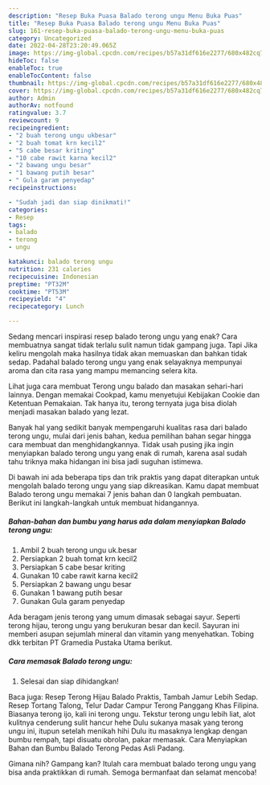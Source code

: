 ```yaml
---
description: "Resep Buka Puasa Balado terong ungu Menu Buka Puas"
title: "Resep Buka Puasa Balado terong ungu Menu Buka Puas"
slug: 161-resep-buka-puasa-balado-terong-ungu-menu-buka-puas
category: Uncategorized
date: 2022-04-28T23:20:49.065Z
image: https://img-global.cpcdn.com/recipes/b57a31df616e2277/680x482cq70/balado-terong-ungu-foto-resep-utama.jpg
hideToc: false
enableToc: true
enableTocContent: false
thumbnail: https://img-global.cpcdn.com/recipes/b57a31df616e2277/680x482cq70/balado-terong-ungu-foto-resep-utama.jpg
cover: https://img-global.cpcdn.com/recipes/b57a31df616e2277/680x482cq70/balado-terong-ungu-foto-resep-utama.jpg
author: Admin
authorAv: notfound
ratingvalue: 3.7
reviewcount: 9
recipeingredient:
- "2 buah terong ungu ukbesar"
- "2 buah tomat krn kecil2"
- "5 cabe besar kriting"
- "10 cabe rawit karna kecil2"
- "2 bawang ungu besar"
- "1 bawang putih besar"
- " Gula garam penyedap"
recipeinstructions:

- "Sudah jadi dan siap dinikmati!"
categories:
- Resep
tags:
- balado
- terong
- ungu

katakunci: balado terong ungu 
nutrition: 231 calories
recipecuisine: Indonesian
preptime: "PT32M"
cooktime: "PT53M"
recipeyield: "4"
recipecategory: Lunch

---
```



Sedang mencari inspirasi resep balado terong ungu yang enak? Cara membuatnya sangat tidak terlalu sulit namun tidak gampang juga. Tapi Jika keliru mengolah maka hasilnya tidak akan memuaskan dan bahkan tidak sedap. Padahal balado terong ungu yang enak selayaknya mempunyai aroma dan cita rasa yang mampu memancing selera kita.


Lihat juga cara membuat Terong ungu balado dan masakan sehari-hari lainnya. Dengan memakai Cookpad, kamu menyetujui Kebijakan Cookie dan Ketentuan Pemakaian. Tak hanya itu, terong ternyata juga bisa diolah menjadi masakan balado yang lezat.

Banyak hal yang sedikit banyak mempengaruhi kualitas rasa dari balado terong ungu, mulai dari jenis bahan, kedua pemilihan bahan segar hingga cara membuat dan menghidangkannya. Tidak usah pusing jika ingin menyiapkan balado terong ungu yang enak di rumah, karena asal sudah tahu triknya maka hidangan ini bisa jadi suguhan istimewa.


Di bawah ini ada beberapa tips dan trik praktis yang dapat diterapkan untuk mengolah balado terong ungu yang siap dikreasikan. Kamu dapat membuat Balado terong ungu memakai 7 jenis bahan dan 0 langkah pembuatan. Berikut ini langkah-langkah untuk membuat hidangannya.

<!--inarticleads1-->

##### Bahan-bahan dan bumbu yang harus ada dalam menyiapkan Balado terong ungu:

1. Ambil 2 buah terong ungu uk.besar
1. Persiapkan 2 buah tomat krn kecil2
1. Persiapkan 5 cabe besar kriting
1. Gunakan 10 cabe rawit karna kecil2
1. Persiapkan 2 bawang ungu besar
1. Gunakan 1 bawang putih besar
1. Gunakan  Gula garam penyedap


Ada beragam jenis terong yang umum dimasak sebagai sayur. Seperti terong hijau, terong ungu yang berukuran besar dan kecil. Sayuran ini memberi asupan sejumlah mineral dan vitamin yang menyehatkan. Tobing dkk terbitan PT Gramedia Pustaka Utama berikut. 

<!--inarticleads2-->

##### Cara memasak Balado terong ungu:


1. Selesai dan siap dihidangkan!

Baca juga: Resep Terong Hijau Balado Praktis, Tambah Jamur Lebih Sedap. Resep Tortang Talong, Telur Dadar Campur Terong Panggang Khas Filipina. Biasanya terong ijo, kali ini terong ungu. Tekstur terong ungu lebih liat, alot kulitnya cenderung sulit hancur hehe Dulu sukanya masak yang terong ungu ini, itupun setelah menikah hihi Dulu itu masaknya lengkap dengan bumbu rempah, tapi disuatu obrolan, pakar memasak. Cara Menyiapkan Bahan dan Bumbu Balado Terong Pedas Asli Padang. 

Gimana nih? Gampang kan? Itulah cara membuat balado terong ungu yang bisa anda praktikkan di rumah. Semoga bermanfaat dan selamat mencoba!
